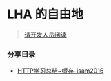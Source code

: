 # LHA 的自由地
>[请开发人员阅读](https://github.com/lunghealthbiotech/LHA.github.io/wiki)

### 分享目录

* [HTTP学习总结~缓存-isam2016]()


